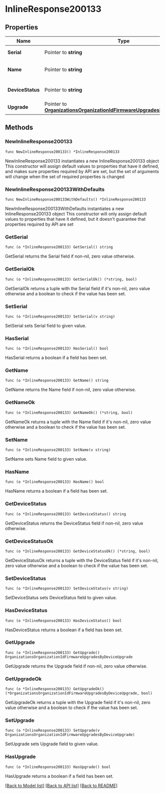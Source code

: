 # InlineResponse200133

## Properties

Name | Type | Description | Notes
------------ | ------------- | ------------- | -------------
**Serial** | Pointer to **string** | Serial of the device | [optional] 
**Name** | Pointer to **string** | Name assigned to the device | [optional] 
**DeviceStatus** | Pointer to **string** | Status of the device upgrade | [optional] 
**Upgrade** | Pointer to [**OrganizationsOrganizationIdFirmwareUpgradesByDeviceUpgrade**](OrganizationsOrganizationIdFirmwareUpgradesByDeviceUpgrade.md) |  | [optional] 

## Methods

### NewInlineResponse200133

`func NewInlineResponse200133() *InlineResponse200133`

NewInlineResponse200133 instantiates a new InlineResponse200133 object
This constructor will assign default values to properties that have it defined,
and makes sure properties required by API are set, but the set of arguments
will change when the set of required properties is changed

### NewInlineResponse200133WithDefaults

`func NewInlineResponse200133WithDefaults() *InlineResponse200133`

NewInlineResponse200133WithDefaults instantiates a new InlineResponse200133 object
This constructor will only assign default values to properties that have it defined,
but it doesn't guarantee that properties required by API are set

### GetSerial

`func (o *InlineResponse200133) GetSerial() string`

GetSerial returns the Serial field if non-nil, zero value otherwise.

### GetSerialOk

`func (o *InlineResponse200133) GetSerialOk() (*string, bool)`

GetSerialOk returns a tuple with the Serial field if it's non-nil, zero value otherwise
and a boolean to check if the value has been set.

### SetSerial

`func (o *InlineResponse200133) SetSerial(v string)`

SetSerial sets Serial field to given value.

### HasSerial

`func (o *InlineResponse200133) HasSerial() bool`

HasSerial returns a boolean if a field has been set.

### GetName

`func (o *InlineResponse200133) GetName() string`

GetName returns the Name field if non-nil, zero value otherwise.

### GetNameOk

`func (o *InlineResponse200133) GetNameOk() (*string, bool)`

GetNameOk returns a tuple with the Name field if it's non-nil, zero value otherwise
and a boolean to check if the value has been set.

### SetName

`func (o *InlineResponse200133) SetName(v string)`

SetName sets Name field to given value.

### HasName

`func (o *InlineResponse200133) HasName() bool`

HasName returns a boolean if a field has been set.

### GetDeviceStatus

`func (o *InlineResponse200133) GetDeviceStatus() string`

GetDeviceStatus returns the DeviceStatus field if non-nil, zero value otherwise.

### GetDeviceStatusOk

`func (o *InlineResponse200133) GetDeviceStatusOk() (*string, bool)`

GetDeviceStatusOk returns a tuple with the DeviceStatus field if it's non-nil, zero value otherwise
and a boolean to check if the value has been set.

### SetDeviceStatus

`func (o *InlineResponse200133) SetDeviceStatus(v string)`

SetDeviceStatus sets DeviceStatus field to given value.

### HasDeviceStatus

`func (o *InlineResponse200133) HasDeviceStatus() bool`

HasDeviceStatus returns a boolean if a field has been set.

### GetUpgrade

`func (o *InlineResponse200133) GetUpgrade() OrganizationsOrganizationIdFirmwareUpgradesByDeviceUpgrade`

GetUpgrade returns the Upgrade field if non-nil, zero value otherwise.

### GetUpgradeOk

`func (o *InlineResponse200133) GetUpgradeOk() (*OrganizationsOrganizationIdFirmwareUpgradesByDeviceUpgrade, bool)`

GetUpgradeOk returns a tuple with the Upgrade field if it's non-nil, zero value otherwise
and a boolean to check if the value has been set.

### SetUpgrade

`func (o *InlineResponse200133) SetUpgrade(v OrganizationsOrganizationIdFirmwareUpgradesByDeviceUpgrade)`

SetUpgrade sets Upgrade field to given value.

### HasUpgrade

`func (o *InlineResponse200133) HasUpgrade() bool`

HasUpgrade returns a boolean if a field has been set.


[[Back to Model list]](../README.md#documentation-for-models) [[Back to API list]](../README.md#documentation-for-api-endpoints) [[Back to README]](../README.md)


